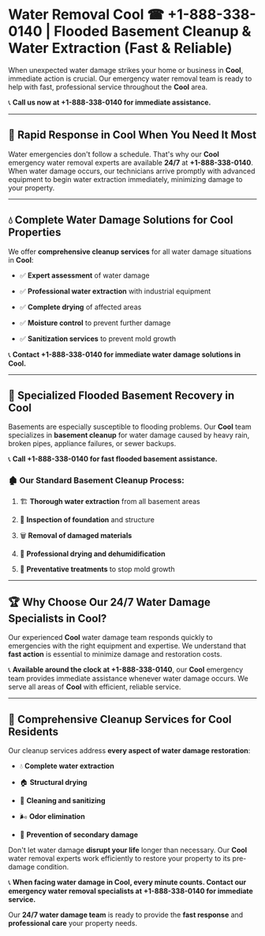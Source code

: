 # Water Removal Cool ☎ +1-888-338-0140 | Flooded Basement Cleanup & Water Extraction (Fast & Reliable)

When unexpected water damage strikes your home or business in **Cool**, immediate action is crucial. Our emergency water removal team is ready to help with fast, professional service throughout the **Cool** area. 

📞 **Call us now at +1-888-338-0140 for immediate assistance.**
---
## 🚀 Rapid Response in Cool When You Need It Most
Water emergencies don't follow a schedule. That's why our **Cool** emergency water removal experts are available **24/7** at **+1-888-338-0140**. When water damage occurs, our technicians arrive promptly with advanced equipment to begin water extraction immediately, minimizing damage to your property.
---
## 💧 Complete Water Damage Solutions for Cool Properties
We offer **comprehensive cleanup services** for all water damage situations in **Cool**:
- ✅ **Expert assessment** of water damage  
- ✅ **Professional water extraction** with industrial equipment  
- ✅ **Complete drying** of affected areas  
- ✅ **Moisture control** to prevent further damage  
- ✅ **Sanitization services** to prevent mold growth  
📞 **Contact +1-888-338-0140 for immediate water damage solutions in Cool.**
---
## 🌊 Specialized Flooded Basement Recovery in Cool
Basements are especially susceptible to flooding problems. Our **Cool** team specializes in **basement cleanup** for water damage caused by heavy rain, broken pipes, appliance failures, or sewer backups. 
📞 **Call +1-888-338-0140 for fast flooded basement assistance.**
### 🏚️ Our Standard Basement Cleanup Process:
1. 🏗️ **Thorough water extraction** from all basement areas  
2. 🔎 **Inspection of foundation** and structure  
3. 🗑️ **Removal of damaged materials**  
4. 💨 **Professional drying and dehumidification**  
5. 🚫 **Preventative treatments** to stop mold growth  
---
## 🏆 Why Choose Our 24/7 Water Damage Specialists in Cool?
Our experienced **Cool** water damage team responds quickly to emergencies with the right equipment and expertise. We understand that **fast action** is essential to minimize damage and restoration costs.
📞 **Available around the clock at +1-888-338-0140**, our **Cool** emergency team provides immediate assistance whenever water damage occurs. We serve all areas of **Cool** with efficient, reliable service.
---
## 🧹 Comprehensive Cleanup Services for Cool Residents
Our cleanup services address **every aspect of water damage restoration**:
- 💧 **Complete water extraction**  
- 🏠 **Structural drying**  
- 🧼 **Cleaning and sanitizing**  
- 🌬️ **Odor elimination**  
- 🚫 **Prevention of secondary damage**  
Don't let water damage **disrupt your life** longer than necessary. Our **Cool** water removal experts work efficiently to restore your property to its pre-damage condition.
📞 **When facing water damage in Cool, every minute counts. Contact our emergency water removal specialists at +1-888-338-0140 for immediate service.**
Our **24/7 water damage team** is ready to provide the **fast response** and **professional care** your property needs.
